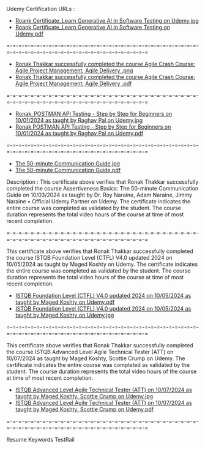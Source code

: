 Udemy Certification URLs :

- [Roank Certificate_Learn Generative AI in Software Testing on Udemy.jpg](https://udemy-certificate.s3.amazonaws.com/image/UC-0ee0677f-56f9-4a53-a722-9813c93da9d5.jpg)
- [Roank Certificate_Learn Generative AI in Software Testing on Udemy.pdf](https://udemy-certificate.s3.amazonaws.com/pdf/UC-0ee0677f-56f9-4a53-a722-9813c93da9d5.pdf)

=-=-=-=-=-=-=-=-=-=-=-=-=-=-=-=-=-=-=-=-=-=-=-=-=-=-=-=-=-=-=-=-=-=-=-=-=-=-=-=-=-=-=-=-=-=-=-=-=-=-=-=-=-=-=-=

- [Ronak Thakkar successfully completed the course Agile Crash Course: Agile Project Management; Agile Delivery .png](https://udemy-certificate.s3.amazonaws.com/image/UC-dae8239a-085e-45a3-841b-a50a392302ca.jpg) 
- [Ronak Thakkar successfully completed the course Agile Crash Course: Agile Project Management; Agile Delivery .pdf](https://udemy-certificate.s3.amazonaws.com/pdf/UC-dae8239a-085e-45a3-841b-a50a392302ca.pdf)

=-=-=-=-=-=-=-=-=-=-=-=-=-=-=-=-=-=-=-=-=-=-=-=-=-=-=-=-=-=-=-=-=-=-=-=-=-=-=-=-=-=-=-=-=-=-=-=-=-=-=-=-=-=-=-=

- [Ronak_POSTMAN API Testing - Step by Step for Beginners on 10/01/2024 as taught by Raghav Pal on Udemy.jpg](https://udemy-certificate.s3.amazonaws.com/image/UC-1d184da0-3cdd-4899-98fc-573765ce9d0f.jpg)
- [Ronak POSTMAN API Testing - Step by Step for Beginners on 10/01/2024 as taught by Raghav Pal on Udemy.pdf](https://udemy-certificate.s3.amazonaws.com/pdf/UC-1d184da0-3cdd-4899-98fc-573765ce9d0f.pdf)

=-=-=-=-=-=-=-=-=-=-=-=-=-=-=-=-=-=-=-=-=-=-=-=-=-=-=-=-=-=-=-=-=-=-=-=-=-=-=-=-=-=-=-=-=-=-=-=-=-=-=-=-=-=-=-=

- [The 50-minute Communication Guide.jpg](https://udemy-certificate.s3.amazonaws.com/image/UC-fdfc542b-a8eb-465c-91fb-d9444e33aa4f.jpg)
- [The 50-minute Communication Guide.pdf](https://udemy-certificate.s3.amazonaws.com/pdf/UC-fdfc542b-a8eb-465c-91fb-d9444e33aa4f.pdf)

Description :
This certificate above verifies that Ronak Thakkar successfully completed the course Assertiveness Basics: The 50-minute Communication Guide on 10/03/2024 as taught by Dr. Roy Naraine, Adam Naraine, Jimmy Naraine • Official Udemy Partner on Udemy. The certificate indicates the entire course was completed as validated by the student. The course duration represents the total video hours of the course at time of most recent completion.

=-=-=-=-=-=-=-=-=-=-=-=-=-=-=-=-=-=-=-=-=-=-=-=-=-=-=-=-=-=-=-=-=-=-=-=-=-=-=-=-=-=-=-=-=-=-=-=-=-=-=-=-=-=-=-=

This certificate above verifies that Ronak Thakkar successfully completed the course ISTQB Foundation Level (CTFL) V4.0 updated 2024 on 10/05/2024 as taught by Maged Koshty on Udemy. The certificate indicates the entire course was completed as validated by the student. The course duration represents the total video hours of the course at time of most recent completion.

- [ISTQB Foundation Level (CTFL) V4.0 updated 2024 on 10/05/2024 as taught by Maged Koshty on Udemy.pdf](https://udemy-certificate.s3.amazonaws.com/pdf/UC-0c9cf432-b956-4156-83fe-ddc3486e33a3.pdf)
- [ISTQB Foundation Level (CTFL) V4.0 updated 2024 on 10/05/2024 as taught by Maged Koshty on Udemy.jpg](https://udemy-certificate.s3.amazonaws.com/image/UC-0c9cf432-b956-4156-83fe-ddc3486e33a3.jpg)

=-=-=-=-=-=-=-=-=-=-=-=-=-=-=-=-=-=-=-=-=-=-=-=-=-=-=-=-=-=-=-=-=-=-=-=-=-=-=-=-=-=-=-=-=-=-=-=-=-=-=-=-=-=-=-=

This certificate above verifies that Ronak Thakkar successfully completed the course ISTQB Advanced Level Agile Technical Tester (ATT) on 10/07/2024 as taught by Maged Koshty, Scottie Crump on Udemy. The certificate indicates the entire course was completed as validated by the student. The course duration represents the total video hours of the course at time of most recent completion.

- [ISTQB Advanced Level Agile Technical Tester (ATT) on 10/07/2024 as taught by Maged Koshty, Scottie Crump on Udemy.jpg](https://udemy-certificate.s3.amazonaws.com/image/UC-62470d60-a0fe-4f05-abbe-db40211792cc.jpg)
- [ISTQB Advanced Level Agile Technical Tester (ATT) on 10/07/2024 as taught by Maged Koshty, Scottie Crump on Udemy.pdf](https://udemy-certificate.s3.amazonaws.com/pdf/UC-62470d60-a0fe-4f05-abbe-db40211792cc.pdf)

=-=-=-=-=-=-=-=-=-=-=-=-=-=-=-=-=-=-=-=-=-=-=-=-=-=-=-=-=-=-=-=-=-=-=-=-=-=-=-=-=-=-=-=-=-=-=-=-=-=-=-=-=-=-=-=

Resume Keywords
TestRail



